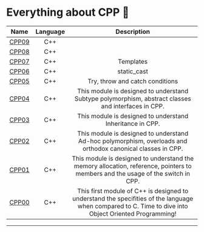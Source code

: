 # Everything about CPP 🧠

| Name  | Language      |                  Description                      |
| ----- |:-------------:| :------------------------------------------------:|
| [CPP09](https://github.com/waseemnaseeven/42_CURSUS/tree/main/14_PISCINECPP/CPP09) |C++|  |
| [CPP08](https://github.com/waseemnaseeven/42_CURSUS/tree/main/14_PISCINECPP/CPP08) |C++|  |
| [CPP07](https://github.com/waseemnaseeven/42_CURSUS/tree/main/14_PISCINECPP/CPP07) |C++| Templates |
| [CPP06](https://github.com/waseemnaseeven/42_CURSUS/tree/main/14_PISCINECPP/CPP06) |C++| static_cast<type> |
| [CPP05](https://github.com/waseemnaseeven/42_CURSUS/tree/main/14_PISCINECPP/CPP05) |C++| Try, throw and catch conditions |
| [CPP04](https://github.com/waseemnaseeven/42_CURSUS/tree/main/14_PISCINECPP/CPP04) |C++| This module is designed to understand Subtype polymorphism, abstract classes and interfaces in CPP.|
| [CPP03](https://github.com/waseemnaseeven/42_CURSUS/tree/main/14_PISCINECPP/CPP03) |C++| This module is designed to understand Inheritance in CPP. |
| [CPP02](https://github.com/waseemnaseeven/42_CURSUS/tree/main/14_PISCINECPP/CPP02) |C++| This module is designed to understand Ad-hoc polymorphism, overloads and orthodox canonical classes in CPP. |
| [CPP01](https://github.com/waseemnaseeven/42_CURSUS/tree/main/14_PISCINECPP/CPP01) |C++| This module is designed to understand the memory allocation, reference, pointers to members and the usage of the switch in CPP. |
| [CPP00](https://github.com/waseemnaseeven/42_CURSUS/tree/main/14_PISCINECPP/CPP00) |C++| This first module of C++ is designed to understand the specifities of the language when compared to C. Time to dive into Object Oriented Programming! |

________________________________
